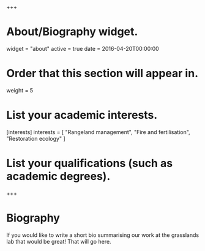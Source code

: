 +++
# About/Biography widget.
widget = "about"
active = true
date = 2016-04-20T00:00:00

# Order that this section will appear in.
weight = 5

# List your academic interests.
[interests]
  interests = [
    "Rangeland management",
    "Fire and fertilisation",
    "Restoration ecology"
  ]

# List your qualifications (such as academic degrees).

 
+++

# Biography

If you would like to write a short bio summarising our work at the grasslands lab that would be great! That will go here.